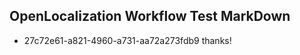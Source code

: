 ## OpenLocalization Workflow Test MarkDown
* 27c72e61-a821-4960-a731-aa72a273fdb9 thanks!

<!--HONumber=Jul16_HO5-->


